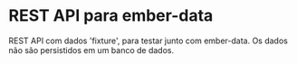 REST API para ember-data
========================

REST API com dados 'fixture', para testar junto com ember-data. Os dados não são persistidos em um banco de dados.
